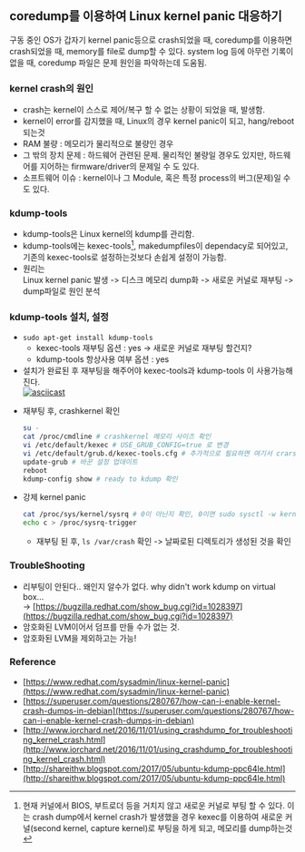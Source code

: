 ## coredump를 이용하여 Linux kernel panic 대응하기
구동 중인 OS가 갑자기 kernel panic등으로 crash되었을 때, coredump를 이용하면 crash되었을 때, memory를 file로 dump할 수 있다. system log 등에 아무런 기록이 없을 때, coredump 파일은 문제 원인을 파악하는데 도움됨.

### kernel crash의 원인
- crash는 kernel이 스스로 제어/복구 할 수 없는 상황이 되었을 때, 발생함.
- kernel이 error를 감지했을 때, Linux의 경우 kernel panic이 되고, hang/reboot 되는것
- RAM 불량 : 메모리가 물리적으로 불량인 경우
- 그 밖의 장치 문제 : 하드웨어 관련된 문제. 물리적인 불량일 경우도 있지만, 하드웨어를 지어하는 firmware/driver의 문제일 수 도 있다.
- 소프트웨어 이슈 : kernel이나 그 Module, 혹은 특정 process의 버그(문제)일 수도 있다.

### kdump-tools
- kdump-tools은 Linux kernel의 kdump를 관리함.
- kdump-tools에는 kexec-tools[^kexec-tools], makedumpfiles이 dependacy로 되어있고, 기존의 kexec-tools로 설정하는것보다 손쉽게 설정이 가능함.
- 원리는    
Linux kernel panic 발생 -> 디스크 메모리 dump화 -> 새로운 커널로 재부팅 -> dump파일로 원인 분석

### kdump-tools 설치, 설정
- `sudo apt-get install kdump-tools`
	- kexec-tools 재부팅 옵션 : yes -> 새로운 커널로 재부팅 할건지?
	- kdump-tools 항상사용 여부 옵션 : yes
- 설치가 완료된 후 재부팅을 해주어야 kexec-tools과 kdump-tools 이 사용가능해진다.   
[![asciicast](https://asciinema.org/a/V9CU5mSfCrQDMYnd2SH0uLlMw.svg)](https://asciinema.org/a/V9CU5mSfCrQDMYnd2SH0uLlMw)  
<!-- - kdump가 작동되기 위한 몇 가지 설정.
	- crashkernel: kernel panic으로 현재 시스템이 종료될 시, 새로운 커널(crashkernel)로 부팅되게 하는 옵션. 메모리를 지정해준다(ex. crashkernel=384M-:128M)
	- kexec_crash_loaded : 1로 세팅 -->
	
- 재부팅 후, crashkernel 확인
	```sh
	su -  
	cat /proc/cmdline # crashkernel 메모리 사이즈 확인
	vi /etc/default/kexec # USE_GRUB_CONFIG=true 로 변경
	vi /etc/default/grub.d/kexec-tools.cfg # 추가적으로 필요하면 여기서 crarshkernel 메모리 사이즈 설정
	update-grub # 바꾼 설정 업데이트
	reboot
	kdump-config show # ready to kdump 확인
	```
- 강제 kernel panic 
	```sh
	cat /proc/sys/kernel/sysrq # 0이 아닌지 확인, 0이면 sudo sysctl -w kernel.sysrq=1
	echo c > /proc/sysrq-trigger
	```   
	- 재부팅 된 후, `ls /var/crash` 확인 -> 날짜로된 디렉토리가 생성된 것을 확인
		

### TroubleShooting
- 리부팅이 안된다.. 왜인지 알수가 없다. 
	why didn't work kdump on virtual box...   
-> [https://bugzilla.redhat.com/show_bug.cgi?id=1028397](https://bugzilla.redhat.com/show_bug.cgi?id=1028397)
- 암호화된 LVM이어서 덤프를 만들 수가 없는 것.
- 암호화된 LVM을 제외하고는 가능!

### **Reference**
- [https://www.redhat.com/sysadmin/linux-kernel-panic](https://www.redhat.com/sysadmin/linux-kernel-panic)
- [https://superuser.com/questions/280767/how-can-i-enable-kernel-crash-dumps-in-debian](https://superuser.com/questions/280767/how-can-i-enable-kernel-crash-dumps-in-debian)
- [http://www.iorchard.net/2016/11/01/using_crashdump_for_troubleshooting_kernel_crash.html](http://www.iorchard.net/2016/11/01/using_crashdump_for_troubleshooting_kernel_crash.html)
- [http://shareithw.blogspot.com/2017/05/ubuntu-kdump-ppc64le.html](http://shareithw.blogspot.com/2017/05/ubuntu-kdump-ppc64le.html)



[^kexec-tools]: 현재 커널에서 BIOS, 부트로더 등을 거치지 않고 새로운 커널로 부팅 할 수 있다. 이는 crash dump에서 kernel crash가 발생했을 경우 kexec를 이용하여 새로운 커널(second kernel, capture kernel)로 부팅을 하게 되고, 메모리를 dump하는것   
